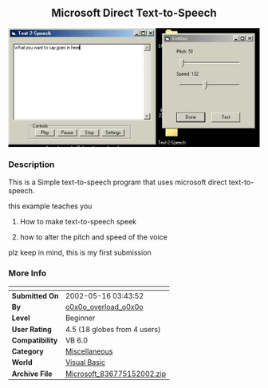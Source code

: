 ﻿<div align="center">

## Microsoft Direct Text\-to\-Speech

<img src="PIC2002515224736009.jpg">
</div>

### Description

This is a Simple text-to-speech program that uses microsoft direct text-to-speech.

this example teaches you

1. How to make text-to-speech speek

2. how to alter the pitch and speed of the voice

plz keep in mind, this is my first submission
 
### More Info
 


<span>             |<span>
---                |---
**Submitted On**   |2002-05-16 03:43:52
**By**             |[o0x0o\_overload\_o0x0o](https://github.com/Planet-Source-Code/PSCIndex/blob/master/ByAuthor/o0x0o-overload-o0x0o.md)
**Level**          |Beginner
**User Rating**    |4.5 (18 globes from 4 users)
**Compatibility**  |VB 6\.0
**Category**       |[Miscellaneous](https://github.com/Planet-Source-Code/PSCIndex/blob/master/ByCategory/miscellaneous__1-1.md)
**World**          |[Visual Basic](https://github.com/Planet-Source-Code/PSCIndex/blob/master/ByWorld/visual-basic.md)
**Archive File**   |[Microsoft\_836775152002\.zip](https://github.com/Planet-Source-Code/o0x0o-overload-o0x0o-microsoft-direct-text-to-speech__1-34836/archive/master.zip)








